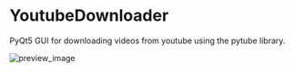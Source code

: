 # YoutubeDownloader

PyQt5 GUI for downloading videos from youtube using the pytube library. 

![preview_image](https://user-images.githubusercontent.com/54843973/110298650-d8383780-801a-11eb-9f08-78c78d2a3310.png)

